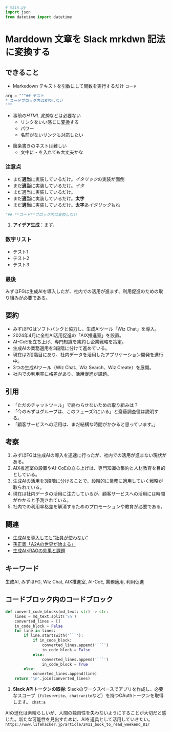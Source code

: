 ```python
# main.py
import json
from datetime import datetime
```
# Marddown 文章を Slack mrkdwn 記法に変換する

## できること

-   Markedown テキストを引数にして関数を実行するだけ
`コード`

```python
arg = """## テスト
* コードブロック内は変換しない
"""
```

-   事前の*HTML 変換*などは必要ない
    *   リンクをいい感じに[変換](https://example.com)する
    *   パワー
    *   名前がないリンク[](https://example.com)も対応したい
*   箇条書きのネストは難しい
    -   文中に - を入れても大丈夫かな

### 注意点

-   まだ**適当**に実装しているだけ。*イタリック*の実装が面倒
-   まだ**適当**に実装しているだけ。_イタ_
-   まだ適当に実装しているだけ。
-   まだ**適当**に実装しているだけ。**太字**
-   まだ**適当**に実装しているだけ。**太字**あ*イタリック*もね

```python
"## **コード**ブロック内は変換しない
```

1. **アイデア生成**：まず、

### 数字リスト

+ テスト1
+ テスト2
+ テスト3

### 最後

みずほFGは生成AIを導入したが、社内での活用が進まず、利用促進のための取り組みが必要である。

## 要約
- みずほFGはソフトバンクと協力し、生成AIツール「Wiz Chat」を導入。
- 2024年4月に全社AI活用促進の「AIX推進室」を設置。
- AI-CoEを立ち上げ、専門知識を集約し企業戦略を策定。
- 生成AIの業務適用を3段階に分けて進めている。
- 現在は2段階目にあり、社内データを活用したアプリケーション開発を進行中。
- 3つの生成AIツール（Wiz Chat、Wiz Search、Wiz Create）を展開。
- 社内での利用率に格差があり、活用促進が課題。

## 引用
- 「ただのチャットツール」で終わらせないための取り組みは？
- 「今のみずほグループは、このフェーズ2にいる」と齋藤調査役は説明する。
- 「顧客サービスへの活用は、まだ結構な時間がかかると思っています。」

## 考察
1. みずほFGは生成AIの導入を迅速に行ったが、社内での活用が進まない現状がある。
2. AIX推進室の設置やAI-CoEの立ち上げは、専門知識の集約と人材教育を目的としている。
3. 生成AIの活用を3段階に分けることで、段階的に業務に適用していく戦略が取られている。
4. 現在は社内データの活用に注力しているが、顧客サービスへの活用には時間がかかると予測されている。
5. 社内での利用率格差を解消するためのプロモーションや教育が必要である。

## 関連
- [生成AIを導入しても“社員が使わない”](https://example.com)
- [孫正義「A2Aの世界が始まる」](https://example.com)
- [生成AI×RAGの効果と課題](https://example.com)

## キーワード
生成AI, みずほFG, Wiz Chat, AIX推進室, AI-CoE, 業務適用, 利用促進

## コードブロック内のコードブロック


```python
def convert_code_blocks(md_text: str) -> str:
    lines = md_text.split('\n')
    converted_lines = []
    in_code_block = False
    for line in lines:
        if line.startswith('```'):
            if in_code_block:
                converted_lines.append('```')
                in_code_block = False
            else:
                converted_lines.append('```')
                in_code_block = True
        else:
            converted_lines.append(line)
    return '\n'.join(converted_lines)
```

1. **Slack APIトークンの取得**: Slackのワークスペースでアプリを作成し、必要なスコープ（`files:write`、`chat:write`など）を持つOAuthトークンを取得します。
`chat:a`

AIの進化は素晴らしいが、人間の独自性を失わないようにすることが大切だと感じた。新たな可能性を見出すために、AIを道具として活用していきたい。 `https://www.lifehacker.jp/article/2411_book_to_read_weekend_81/`


